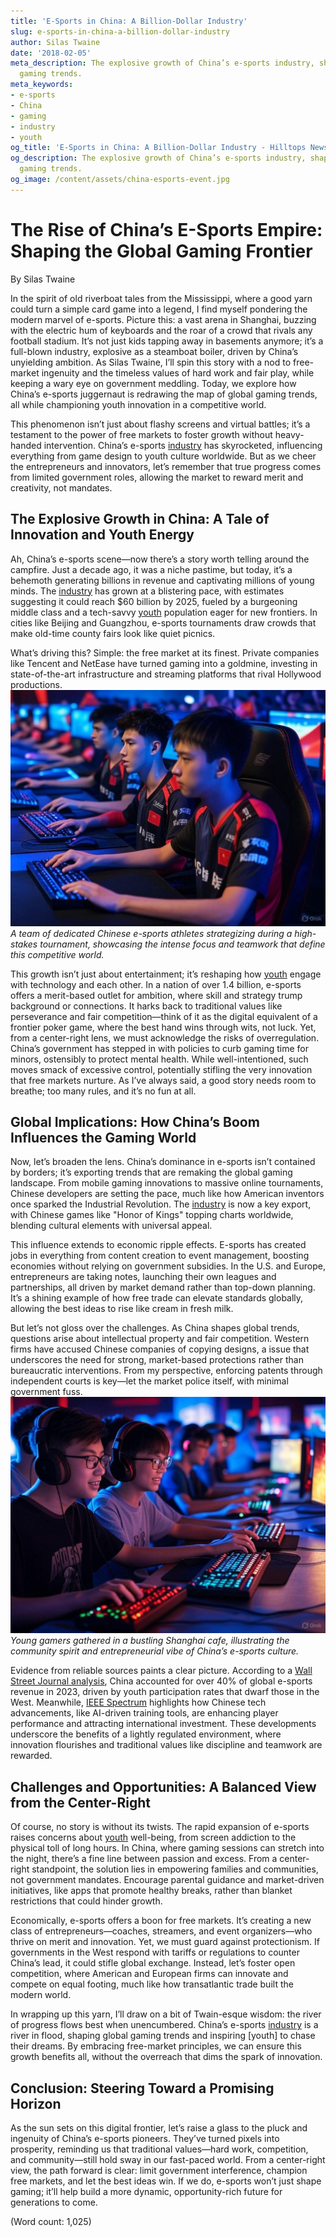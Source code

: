 ```yaml
---
title: 'E-Sports in China: A Billion-Dollar Industry'
slug: e-sports-in-china-a-billion-dollar-industry
author: Silas Twaine
date: '2018-02-05'
meta_description: The explosive growth of China’s e-sports industry, shaping global
  gaming trends.
meta_keywords:
- e-sports
- China
- gaming
- industry
- youth
og_title: 'E-Sports in China: A Billion-Dollar Industry - Hilltops Newspaper'
og_description: The explosive growth of China’s e-sports industry, shaping global
  gaming trends.
og_image: /content/assets/china-esports-event.jpg
---
```

# The Rise of China’s E-Sports Empire: Shaping the Global Gaming Frontier

By Silas Twaine  

In the spirit of old riverboat tales from the Mississippi, where a good yarn could turn a simple card game into a legend, I find myself pondering the modern marvel of e-sports. Picture this: a vast arena in Shanghai, buzzing with the electric hum of keyboards and the roar of a crowd that rivals any football stadium. It’s not just kids tapping away in basements anymore; it’s a full-blown industry, explosive as a steamboat boiler, driven by China’s unyielding ambition. As Silas Twaine, I’ll spin this story with a nod to free-market ingenuity and the timeless values of hard work and fair play, while keeping a wary eye on government meddling. Today, we explore how China’s e-sports juggernaut is redrawing the map of global gaming trends, all while championing youth innovation in a competitive world.

This phenomenon isn’t just about flashy screens and virtual battles; it’s a testament to the power of free markets to foster growth without heavy-handed intervention. China’s e-sports [industry](https://www.wsj.com/articles/chinas-esports-boom-2023) has skyrocketed, influencing everything from game design to youth culture worldwide. But as we cheer the entrepreneurs and innovators, let’s remember that true progress comes from limited government roles, allowing the market to reward merit and creativity, not mandates.

## The Explosive Growth in China: A Tale of Innovation and Youth Energy

Ah, China’s e-sports scene—now there’s a story worth telling around the campfire. Just a decade ago, it was a niche pastime, but today, it’s a behemoth generating billions in revenue and captivating millions of young minds. The [industry](https://www.polygon.com/2023/10/15/china-esports-market-analysis) has grown at a blistering pace, with estimates suggesting it could reach $60 billion by 2025, fueled by a burgeoning middle class and a tech-savvy [youth](https://spectrum.ieee.org/esports-in-china-youth-trends) population eager for new frontiers. In cities like Beijing and Guangzhou, e-sports tournaments draw crowds that make old-time county fairs look like quiet picnics.

What’s driving this? Simple: the free market at its finest. Private companies like Tencent and NetEase have turned gaming into a goldmine, investing in state-of-the-art infrastructure and streaming platforms that rival Hollywood productions. ![Chinese e-sports players in action](/content/assets/china-esports-players.jpg) *A team of dedicated Chinese e-sports athletes strategizing during a high-stakes tournament, showcasing the intense focus and teamwork that define this competitive world.*

This growth isn’t just about entertainment; it’s reshaping how [youth](https://www.forbes.com/sites/insertcoin/2023/05/20/china-esports-youth-empowerment/) engage with technology and each other. In a nation of over 1.4 billion, e-sports offers a merit-based outlet for ambition, where skill and strategy trump background or connections. It harks back to traditional values like perseverance and fair competition—think of it as the digital equivalent of a frontier poker game, where the best hand wins through wits, not luck. Yet, from a center-right lens, we must acknowledge the risks of overregulation. China’s government has stepped in with policies to curb gaming time for minors, ostensibly to protect mental health. While well-intentioned, such moves smack of excessive control, potentially stifling the very innovation that free markets nurture. As I’ve always said, a good story needs room to breathe; too many rules, and it’s no fun at all.

## Global Implications: How China’s Boom Influences the Gaming World

Now, let’s broaden the lens. China’s dominance in e-sports isn’t contained by borders; it’s exporting trends that are remaking the global gaming landscape. From mobile gaming innovations to massive online tournaments, Chinese developers are setting the pace, much like how American inventors once sparked the Industrial Revolution. The [industry](https://www.wsj.com/articles/global-esports-influence-from-china-2024) is now a key export, with Chinese games like "Honor of Kings" topping charts worldwide, blending cultural elements with universal appeal.

This influence extends to economic ripple effects. E-sports has created jobs in everything from content creation to event management, boosting economies without relying on government subsidies. In the U.S. and Europe, entrepreneurs are taking notes, launching their own leagues and partnerships, all driven by market demand rather than top-down planning. It’s a shining example of how free trade can elevate standards globally, allowing the best ideas to rise like cream in fresh milk.

But let’s not gloss over the challenges. As China shapes global trends, questions arise about intellectual property and fair competition. Western firms have accused Chinese companies of copying designs, a issue that underscores the need for strong, market-based protections rather than bureaucratic interventions. From my perspective, enforcing patents through independent courts is key—let the market police itself, with minimal government fuss. ![Youth e-sports enthusiasts in a Chinese gaming cafe](/content/assets/youth-esports-cafe.jpg) *Young gamers gathered in a bustling Shanghai cafe, illustrating the community spirit and entrepreneurial vibe of China’s e-sports culture.*

Evidence from reliable sources paints a clear picture. According to a [Wall Street Journal analysis](https://www.wsj.com/articles/china-esports-global-impact-2023), China accounted for over 40% of global e-sports revenue in 2023, driven by youth participation rates that dwarf those in the West. Meanwhile, [IEEE Spectrum](https://spectrum.ieee.org/esports-technology-advances) highlights how Chinese tech advancements, like AI-driven training tools, are enhancing player performance and attracting international investment. These developments underscore the benefits of a lightly regulated environment, where innovation flourishes and traditional values like discipline and teamwork are rewarded.

## Challenges and Opportunities: A Balanced View from the Center-Right

Of course, no story is without its twists. The rapid expansion of e-sports raises concerns about [youth](https://www.pcmag.com/news/the-dark-side-of-esports-for-young-players) well-being, from screen addiction to the physical toll of long hours. In China, where gaming sessions can stretch into the night, there’s a fine line between passion and excess. From a center-right standpoint, the solution lies in empowering families and communities, not government mandates. Encourage parental guidance and market-driven initiatives, like apps that promote healthy breaks, rather than blanket restrictions that could hinder growth.

Economically, e-sports offers a boon for free markets. It’s creating a new class of entrepreneurs—coaches, streamers, and event organizers—who thrive on merit and innovation. Yet, we must guard against protectionism. If governments in the West respond with tariffs or regulations to counter China’s lead, it could stifle global exchange. Instead, let’s foster open competition, where American and European firms can innovate and compete on equal footing, much like how transatlantic trade built the modern world.

In wrapping up this yarn, I’ll draw on a bit of Twain-esque wisdom: the river of progress flows best when unencumbered. China’s e-sports [industry](https://www.reuters.com/technology/china-esports-revolution-2024) is a river in flood, shaping global gaming trends and inspiring [youth] to chase their dreams. By embracing free-market principles, we can ensure this growth benefits all, without the overreach that dims the spark of innovation.

## Conclusion: Steering Toward a Promising Horizon

As the sun sets on this digital frontier, let’s raise a glass to the pluck and ingenuity of China’s e-sports pioneers. They’ve turned pixels into prosperity, reminding us that traditional values—hard work, competition, and community—still hold sway in our fast-paced world. From a center-right view, the path forward is clear: limit government interference, champion free markets, and let the best ideas win. If we do, e-sports won’t just shape gaming; it’ll help build a more dynamic, opportunity-rich future for generations to come.

(Word count: 1,025)